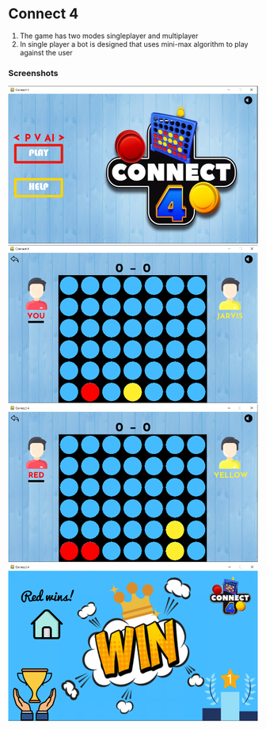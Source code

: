 # Connect 4
1. The game has two modes singleplayer and multiplayer
2. In single player a bot is designed that uses mini-max algorithm to play against the user

### Screenshots
<p align="center">
  <img alt="Connect4" width="600px" src="https://github.com/Rutvik-C/DAA-Connect-4/blob/main/images/c4_pvp.PNG"/><br>
  <img alt="Connect4" width="600px" src="https://github.com/Rutvik-C/DAA-Connect-4/blob/main/images/c4_ai.PNG"/><br>    
  <img alt="Connect4" width="600px" src="https://github.com/Rutvik-C/DAA-Connect-4/blob/main/images/c4_p.PNG"/><br>
  <img alt="Connect4" width="600px" src="https://github.com/Rutvik-C/DAA-Connect-4/blob/main/images/c4_win.PNG"/>
</p>
